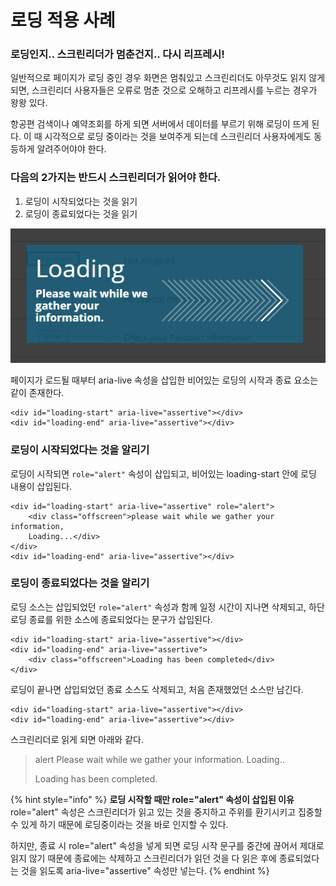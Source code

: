 # 로딩 적용 사례

### 로딩인지.. 스크린리더가 멈춘건지.. 다시 리프레시!

일반적으로 페이지가 로딩 중인 경우 화면은 멈춰있고 스크린리더도 아무것도 읽지 않게 되면, 스크린리더 사용자들은 오류로 멈춘 것으로 오해하고 리프레시를 누르는 경우가 왕왕 있다.

항공편 검색이나 예약조회를 하게 되면 서버에서 데이터를 부르기 위해 로딩이 뜨게 된다. 이 때 시각적으로 로딩 중이라는 것을 보여주게 되는데 스크린리더 사용자에게도 동등하게 알려주어야야 한다.

### 다음의 2가지는 반드시 스크린리더가 읽어야 한다.

1. 로딩이 시작되었다는 것을 읽기
2. 로딩이 종료되었다는 것을 읽기

![](../../.gitbook/assets/518.png)

페이지가 로드될 때부터 aria-live 속성을 삽입한 비어있는 로딩의 시작과 종료 요소는 같이 존재한다.

```markup
<div id="loading-start" aria-live="assertive"></div>
<div id="loading-end" aria-live="assertive"></div>
```

### 로딩이 시작되었다는 것을 알리기

로딩이 시작되면 `role="alert"` 속성이 삽입되고,  비어있는 loading-start 안에 로딩 내용이 삽입된다.

```markup
<div id="loading-start" aria-live="assertive" role="alert">
    <div class="offscreen">please wait while we gather your information, 
    Loading...</div>
</div>
<div id="loading-end" aria-live="assertive"></div>
```

### 로딩이 종료되었다는 것을 알리기

로딩 소스는 삽입되었던 `role="alert"` 속성과 함께 일정 시간이 지나면 삭제되고, 하단 로딩 종료를 위한 소스에 종료되었다는 문구가 삽입된다.

```markup
<div id="loading-start" aria-live="assertive"></div>
<div id="loading-end" aria-live="assertive">
    <div class="offscreen">Loading has been completed</div>
</div>
```

로딩이 끝나면 삽입되었던 종료 소스도 삭제되고, 처음 존재했었던 소스만 남긴다.

```markup
<div id="loading-start" aria-live="assertive"></div>
<div id="loading-end" aria-live="assertive"></div>
```

스크린리더로 읽게 되면 아래와 같다.

> alert Please wait while we gather your information. Loading..
>
>   
> Loading has been completed.

{% hint style="info" %}
**로딩 시작할 때만 role="alert" 속성이 삽입된 이유**  
role="alert" 속성은 스크린리더가 읽고 있는 것을 중지하고 주위를 환기시키고 집중할 수 있게 하기 때문에 로딩중이라는 것을 바로 인지할 수 있다.

하지만, 종료 시 role="alert" 속성을 넣게 되면 로딩 시작 문구를 중간에 끊어서 제대로 읽지 않기 때문에 종료에는 삭제하고 스크린리더가 읽던 것을 다 읽은 후에 종료되었다는 것을 읽도록 aria-live="assertive" 속성만 넣는다.
{% endhint %}



